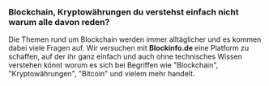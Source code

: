 <h3 class="home-section-headline">Blockchain, Kryptowährungen du verstehst einfach nicht warum alle davon reden?</h3>
<p>
  Die Themen rund um Blockchain werden immer alltäglicher und es kommen dabei viele Fragen auf. Wir versuchen mit <strong> Blockinfo.de </strong>
  eine Platform zu schaffen, auf der ihr ganz einfach und auch ohne technisches Wissen verstehen könnt worum es sich bei Begriffen wie "Blockchain", "Kryptowährungen", "Bitcoin" und vielem mehr handelt.
</p>